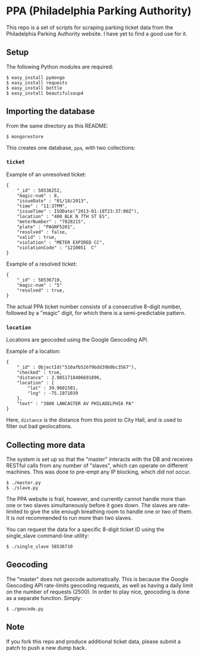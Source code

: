 # PPA (Philadelphia Parking Authority)
This repo is a set of scripts for scraping parking ticket data from the
Philadelphia Parking Authority website. I have yet to find a good use for it.

## Setup
The following Python modules are required:

    $ easy_install pymongo
    $ easy_install requests
    $ easy_install bottle
    $ easy_install beautifulsoup4

## Importing the database
From the same directory as this README:

    $ mongorestore

This creates one database, `ppa`, with two collections:

### `ticket`
Example of an unresolved ticket:

    {
        "_id" : 58536252,
        "magic-num" : 8,
        "issueDate" : "01/18/2013",
        "time" : "11:37PM",
        "issueTime" : ISODate("2013-01-18T23:37:00Z"),
        "location" : "400 BLK N 7TH ST ES",
        "meterNumber" : "7828215",
        "plate" : "PAGNF5261",
        "resolved" : false,
        "valid" : true,
        "violation" : "METER EXPIRED CC",
        "violationCode" : "1210051  C"
    }

Example of a resolved ticket:

    {
        "_id" : 58536710,
        "magic-num" : "5"
        "resolved" : true,
    }

The actual PPA ticket number consists of a consecutive 8-digit number, followed
by a "magic" digit, for which there is a semi-predictable pattern.

### `location`
Locations are geocoded using the Google Geocoding API.

Example of a location:

    {
        "_id" : ObjectId("510afb526f9bdd39b0bc3567"),
        "checked" : true,
        "distance" : 2.9851718406691896,
        "location" : {
            "lat" : 39.9601501,
            "lng" : -75.1971039
        },
        "text" : "3800 LANCASTER AV PHILADELPHIA PA"
    }

Here, `distance` is the distance from this point to City Hall, and is used to
filter out bad geolocations.

## Collecting more data
The system is set up so that the "master" interacts with the DB and receives
RESTful calls from any number of "slaves", which can operate on different
machines. This was done to pre-empt any IP blocking, which did not occur.

    $ ./master.py
    $ ./slave.py

The PPA website is frail, however, and currently cannot handle more than one or
two slaves simultaneously before it goes down. The slaves are rate-limited to
give the site enough breathing room to handle one or two of them. It is *not*
recommended to run more than two slaves.

You can request the data for a specific 8-digit ticket ID using the
single_slave command-line utility:

    $ ./single_slave 58536710

## Geocoding
The "master" does not geocode automatically. This is because the Google
Geocoding API rate-limits geocoding requests, as well as having a daily limit
on the number of requests (2500). In order to play nice, geocoding is done as a
separate function. Simply:

    $ ./geocode.py

## Note
If you fork this repo and produce additional ticket data, please submit a patch
to push a new dump back.

